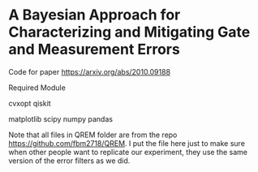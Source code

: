 # A Bayesian Approach for Characterizing and Mitigating Gate and Measurement Errors
Code for paper https://arxiv.org/abs/2010.09188

Required Module

cvxopt
qiskit

matplotlib
scipy
numpy
pandas



Note that all files in QREM folder are from the repo https://github.com/fbm2718/QREM. I put the file here just to make sure when other people want to replicate our experiment, they use the same version of the error filters as we did.
